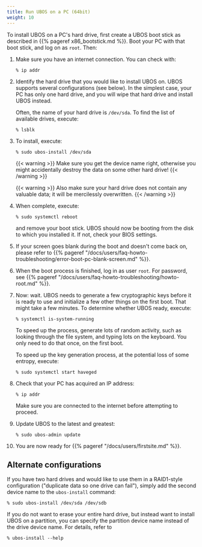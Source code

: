 ```yaml
---
title: Run UBOS on a PC (64bit)
weight: 10
---
```


To install UBOS on a PC's hard drive, first create a UBOS boot stick as described
in {{% pageref x86_bootstick.md %}}. Boot your PC with that boot stick, and
log on as ``root``. Then:

1. Make sure you have an internet connection. You can check with:

   ```
   % ip addr
   ```

1. Identify the hard drive that you would like to install UBOS on. UBOS supports
   several configurations (see below). In the simplest case, your PC has only
   one hard drive, and you will wipe that hard drive and install UBOS instead.

   Often, the name of your hard drive is ``/dev/sda``. To find the list of
   available drives, execute:

   ```
   % lsblk
   ```

1. To install, execute:

   ```
   % sudo ubos-install /dev/sda
   ```

   {{< warning >}}
   Make sure you get the device name right, otherwise you might accidentally destroy
   the data on some other hard drive!
   {{< /warning >}}

   {{< warning >}}
   Also make sure your hard drive does not contain any valuable data; it will be
   mercilessly overwritten.
   {{< /warning >}}

1. When complete, execute:

   ```
   % sudo systemctl reboot
   ```

   and remove your boot stick. UBOS should now be booting from the disk to which
   you installed it. If not, check your BIOS settings.

1. If your screen goes blank during the boot and doesn't come back on, please refer to
   {{% pageref "/docs/users/faq-howto-troubleshooting/error-boot-pc-blank-screen.md" %}}.

1. When the boot process is finished, log in as user ``root``.
   For password, see {{% pageref "/docs/users/faq-howto-troubleshooting/howto-root.md" %}}.

1. Now: wait. UBOS needs to generate a few cryptographic keys before it is ready to use
   and initialize a few other things on the first boot. That might take a few minutes.
   To determine whether UBOS ready, execute:

   ```
   % systemctl is-system-running
   ```

   To speed up the process, generate lots of random activity, such as looking through the
   file system, and typing lots on the keyboard. You only need to do that once, on the
   first boot.

   To speed up the key generation process, at the potential loss of some entropy,
   execute:

   ```
   % sudo systemctl start haveged
   ```

1. Check that your PC has acquired an IP address:

   ```
   % ip addr
   ```

   Make sure you are connected to the internet before attempting to proceed.

1. Update UBOS to the latest and greatest:

   ```
   % sudo ubos-admin update
   ```

1. You are now ready for {{% pageref "/docs/users/firstsite.md" %}}.

## Alternate configurations

If you have two hard drives and would like to use them in a RAID1-style configuration
("duplicate data so one drive can fail"), simply add the second device name to
the ``ubos-install`` command:

```
% sudo ubos-install /dev/sda /dev/sdb
```

If you do not want to erase your entire hard drive, but instead want to install UBOS
on a partition, you can specify the partition device name instead of the drive device
name. For details, refer to

```
% ubos-install --help
```
